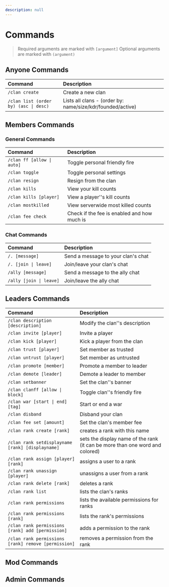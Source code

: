 ```yaml
---
description: null
---
```


# Commands

> Required arguments are marked with `[argument]` Optional arguments are marked with `(argument)`

## Anyone Commands

| Command | Description |
| :--- | :--- |
| `/clan create` | Create a new clan |
| `/clan list (order by) (asc \| desc)` | Lists all clans - \(order by: name/size/kdr/founded/active\) |

## Members Commands

### General Commands

| Command | Description |
| :--- | :--- |
| `/clan ff [allow \| auto]` | Toggle personal friendly fire |
| `/clan toggle` | Toggle personal settings |
| `/clan resign` | Resign from the clan |
| `/clan kills` | View your kill counts |
| `/clan kills [player]` | View a player''s kill counts |
| `/clan mostkilled` | View serverwide most killed counts |
| `/clan fee check` | Check if the fee is enabled and how much is |

### Chat Commands

| Command | Description |
| :--- | :--- |
| `/. [message]` | Send a message to your clan's chat |
| `/. [join \| leave]` | Join/leave your clan's chat |
| `/ally [message]` | Send a message to the ally chat |
| `/ally [join \| leave]` | Join/leave the ally chat |

## Leaders Commands

| Command | Description |
| :--- | :--- |
| `/clan description [description]` | Modify the clan''s description |
| `/clan invite [player]` | Invite a player |
| `/clan kick [player]` | Kick a player from the clan |
| `/clan trust [player]` | Set member as trusted |
| `/clan untrust [player]` | Set member as untrusted |
| `/clan promote [member]` | Promote a member to leader |
| `/clan demote [leader]` | Demote a leader to member |
| `/clan setbanner` | Set the clan''s banner |
| `/clan clanff [allow \| block]` | Toggle clan''s friendly fire |
| `/clan war [start \| end] [tag]` | Start or end a war |
| `/clan disband` | Disband your clan |
| `/clan fee set [amount]` | Set the clan's member fee |
| `/clan rank create [rank]` | creates a rank with this name |
| `/clan rank setdisplayname [rank] [displayname]` | sets the display name of the rank \(it can be more than one word and colored\) |
| `/clan rank assign [player] [rank]` | assigns a user to a rank |
| `/clan rank unassign [player]` | unassigns a user from a rank |
| `/clan rank delete [rank]` | deletes a rank |
| `/clan rank list` | lists the clan's ranks |
| `/clan rank permissions` | lists the available permissions for ranks |
| `/clan rank permissions [rank]` | lists the rank's permissions |
| `/clan rank permissions [rank] add [permission]` | adds a permission to the rank |
| `/clan rank permissions [rank] remove [permission]` | removes a permission from the rank |

## Mod Commands

## Admin Commands


